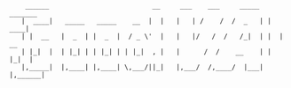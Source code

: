         ______                          __     ___    ___     _____   _______
       |  ____|   _____   _____    __  |  |   |   | /    /  /  _   | |   ____|
       | |  __   |  _  | |  _  |  / _ \'  |   |   |/   /  /   /_|  | |  |  __
       | |_|  |  | |_| | | |_| | | |_|  , |   |      /  /    __    | |  |_|  |
       |,_____|  |,____| |,____| \,___/||_|   |,___/  /,____/  |___| |,______|

